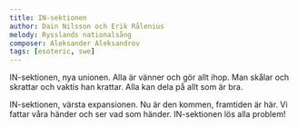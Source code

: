 ```yaml
---
title: IN-sektionen
author: Dain Nilsson och Erik Rålenius
melody: Rysslands nationalsång
composer: Aleksander Aleksandrov
tags: [esoteric, swe]
---
```


IN-sektionen, nya unionen.
Alla är vänner och gör allt ihop.
Man skålar och skrattar
och vaktis han krattar.
Alla kan dela på allt som är bra.

IN-sektionen, värsta expansionen.
Nu är den kommen, framtiden är här.
Vi fattar våra händer
och ser vad som händer.
IN-sektionen lös alla problem!
